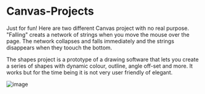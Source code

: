 # Canvas-Projects
Just for fun! Here are two different Canvas project with no real purpose. "Falling" creats a network of strings when you move the mouse over the page.
The network collapses and falls immediately and the strings disappears when they toouch the bottom.

The shapes project is a prototype of a drawing software that lets you create a series of shapes with dynamic colour, outline, angle off-set and more. 
It works but for the time being it is not very user friendly of elegant. 

![image](https://user-images.githubusercontent.com/8816121/116937230-c8556200-ac1d-11eb-96d8-af0a77a9d1cc.png)
